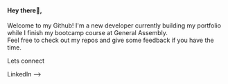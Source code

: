 #### Hey there👋,

Welcome to my Github! I'm a new developer currently building my portfolio while I finish my bootcamp course at General Assembly.  
Feel free to check out my repos and give some feedback if you have the time.  


Lets connect

LinkedIn --> <script src="https://platform.linkedin.com/badges/js/profile.js" async defer type="text/javascript"></script>
